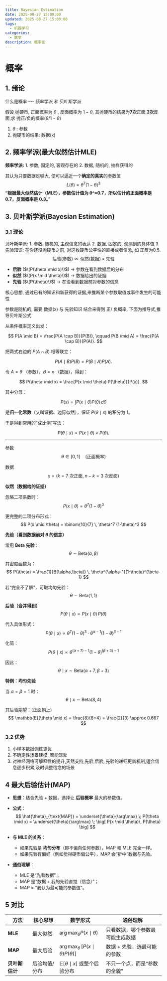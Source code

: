 ```yaml
---
title: Bayesian Estimation
date: 2025-08-27 15:00:00
updated: 2025-08-27 15:00:00
tags:
  - 机器学习
categories:
  - 数学
description: 概率论
---
```

# 概率
##  1. 绪论

什么是概率 --- 频率学派 和 贝叶斯学派

假设 抛硬币, 正面概率为 $\theta$ , 反面概率为 $1-\theta$, 其抛硬币的结果为**7次**正面,**3次**反面,求 抛正/负的概率($\theta$/$1 - \theta$)

1.  $\theta$ : 参数     
2. 抛硬币的结果: 数据(x) 

##  2. 频率学派(最大似然估计MLE)

**频率学派:** 1. 参数, 固定的, 客观存在的 2. 数据, 随机的, 抽样获得的

其认为只要数据足够大, 便可以逼近一个**确定的真实**的参数值
$$
{L}(\theta)= \theta^{7}(1 - \theta)^{3}
$$
**“根据最大似然估计（MLE），参数估计值为 θ^=0.7，所以估计的正面概率是 0.7，反面概率是 0.3。**”

##  3. 贝叶斯学派(Bayesian Estimation)

###  3.1 理论

贝叶斯学派: 1. 参数, 随机的, 主观信念的表达 2. 数据, 固定的, 观测到的具体值 3. 先验知识: 在你还没抛硬币之前, 对这枚硬币公平性的直接或者信念, 如 正反为0.5.
$$
\text{后验(参数)} \propto \text{似然(数据)} \times \text{先验}
$$

- **后验** ($\(P(\theta \mid x)\)$) → 参数在看到数据后的分布  
- **似然** ($\(P(x \mid \theta)\)$) → 数据给出的证据  
- **先验** ($\(P(\theta)\)$) → 在没看到数据前对参数的信念    

核心思想, 通过已有的知识和新获得的证据,来推断某个参数取值或事件发生的可能性

参数是随机的, 需要 数据(x)  与 先验知识 结合来得到 正/ 负概率, 下面为推导式,推导贝叶斯公式

从条件概率定义出发：

$$
P(A \mid B) = \frac{P(A \cap B)}{P(B)}, \qquad 
P(B \mid A) = \frac{P(A \cap B)}{P(A)}.
$$

把两式右边的 $P(A \cap B)$ 相等联立：

$$
P(A \mid B) P(B) = P(B \mid A) P(A).
$$

令 $A = \theta$ （参数），$B = x$ （数据），得到：

$$
P(\theta \mid x) = \frac{P(x \mid \theta) P(\theta)}{P(x)}.
$$

其中分母：

$$
P(x) = \int P(x \mid \theta) P(\theta)\, d\theta
$$

是**归一化常数**（又叫证据、边际似然），保证 $P(\theta \mid x)$ 的积分为 1。

于是得到常用的“成比例”写法：

$$
P(\theta \mid x) \propto P(x \mid \theta) \times P(\theta).
$$

---

参数
$$
\theta \in [0,1] \quad (\text{正面概率})
$$

数据
$$
x = (k=7 \text{ 次正面}, \; n-k=3 \text{ 次反面})
$$

**似然（数据给的证据）**

忽略二项系数时：
$$
P(x \mid \theta) = \theta^7 (1-\theta)^3
$$

更完整的二项分布形式：
$$
P(x \mid \theta) = \binom{10}{7} \, \theta^7 (1-\theta)^3
$$

**先验（看到数据前对 $\theta$ 的信念）**

常用 **Beta 先验**：
$$
\theta \sim \mathrm{Beta}(\alpha,\beta)
$$

其密度函数为：
$$
P(\theta) = \frac{1}{B(\alpha,\beta)} \, \theta^{\alpha-1}(1-\theta)^{\beta-1}
$$

若“完全不了解”，可取均匀先验： 
$$
\theta \sim \mathrm{Beta}(1,1)
$$

**后验（合并得到）**
$$
P(\theta \mid x) \propto P(x \mid \theta) \, P(\theta)
$$

代入具体形式：
$$
P(\theta \mid x) \propto \theta^7(1-\theta)^3 \cdot \theta^{\alpha-1}(1-\theta)^{\beta-1}
$$

化简：
$$
P(\theta \mid x) \propto \theta^{(\alpha+7)-1}(1-\theta)^{(\beta+3)-1}
$$

因此：
$$
\theta \mid x \sim \mathrm{Beta}(\alpha+7, \; \beta+3)
$$

**特例：均匀先验**

当 $\alpha=\beta=1$ 时：
$$
\theta \mid x \sim \mathrm{Beta}(8,4)
$$

其后验期望：(正面朝上)
$$
\mathbb{E}[\theta \mid x] = \frac{8}{8+4} = \frac{2}{3} \approx 0.667
$$

###  3.2 优势

1. 小样本数据训练更优
2. 不确定性场景建模, 智能驾驶
3. 对神经网络可解释性的提升,天然支持,先验,后验, 先验的递归更新机制,适合信息逐步积累,及时调整信念的场景

##  4 最大后验估计(MAP)

- **思想**：结合先验 + 数据，选择让 **后验概率** 最大的参数值。  

- **公式**：  
    $$
    \hat{\theta}_{\text{MAP}} 
    = \underset{\theta}{\arg\max} \; P(\theta \mid x) 
    = \underset{\theta}{\arg\max} \; \big[ P(x \mid \theta)\, P(\theta) \big]
    $$

- **与 MLE 的关系**：

    - 如果先验是 **均匀分布**（即不偏向任何参数），MAP 和 MLE 完全一样。  
    - 如果先验有偏好（例如觉得硬币偏公平），MAP 会“折中”数据与先验。  

- **通俗理解**：

    - MLE 是“光看数据”；  
    - MAP 是“数据 + 我的先验直觉（信念）”；  
    - MAP = “我认为最可能的参数值”。  

##  5 对比

| 方法         | 核心思想     | 数学形式                                    | 通俗理解                         |
|--------------|--------------|---------------------------------------------|----------------------------------|
| **MLE**      | 最大似然     | $\arg\max_\theta P(x \mid \theta)$          | 只看数据，哪个参数最可能生成数据 |
| **MAP**      | 最大后验     | $\arg\max_\theta\,[P(x \mid \theta)P(\theta)]$ | 数据 + 先验，选最可能的参数      |
| **贝叶斯估计** | 后验均值/分布 | $\mathbb{E}[\theta \mid x]$ 或整个后验分布     | 不只一个点，而是“参数的全貌”     |